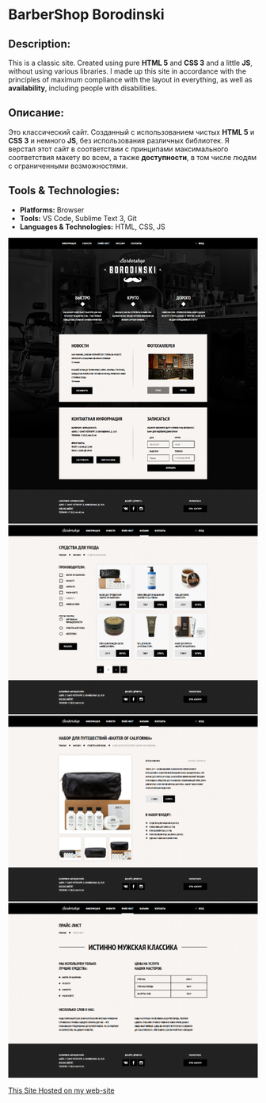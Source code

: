 # BarberShop Borodinski

## Description:

This is a classic site. Created using pure **HTML 5** and **CSS 3** and a little **JS**, without using various libraries.
I made up this site in accordance with the principles of maximum compliance with the layout in everything, as well as **availability**,
including people with disabilities.

## Описание:

Это классический сайт. Созданный с использованием чистых **HTML 5** и **CSS 3** и немного **JS**, без использования различных библиотек. 
Я верстал этот сайт в соответствии с принципами максимального соответствия макету во всем, а также **доступности**, 
в том числе людям с ограниченными возможностями.

## Tools & Technologies:

* **Platforms:** Browser
* **Tools:** VS Code, Sublime Text 3, Git
* **Languages & Technologies:** HTML, CSS, JS


![screenshot of main page](https://github.com/Piratt14/BarberShop-Borodinski/blob/master/misc/barbershop-main.png)
![screenshot of store](https://github.com/Piratt14/BarberShop-Borodinski/blob/master/misc/barbershop-store.png)
![screenshot of store item](https://github.com/Piratt14/BarberShop-Borodinski/blob/master/misc/barbershop-item.png)
![screenshot of price list](https://github.com/Piratt14/BarberShop-Borodinski/blob/master/misc/barbershop-pricelist.png)

[This Site Hosted on my web-site](http://d292314v.beget.tech/borodinsky/)
